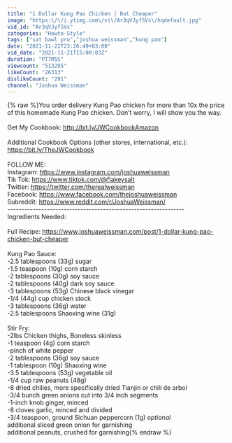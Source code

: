 ```yaml
---
title: "1 Dollar Kung Pao Chicken | But Cheaper"
image: "https:\/\/i.ytimg.com\/vi\/Ar3qVJyfSVs\/hqdefault.jpg"
vid_id: "Ar3qVJyfSVs"
categories: "Howto-Style"
tags: ["sat bawl pro","joshua weissman","kung pao"]
date: "2021-11-22T23:26:49+03:00"
vid_date: "2021-11-21T15:00:03Z"
duration: "PT7M5S"
viewcount: "513295"
likeCount: "26313"
dislikeCount: "291"
channel: "Joshua Weissman"
---
```

{% raw %}You order delivery Kung Pao chicken for more than 10x the price of this homemade Kung Pao chicken. Don’t worry, I will show you the way.<br /><br />Get My Cookbook: <a rel="nofollow" target="blank" href="http://bit.ly/JWCookbookAmazon">http://bit.ly/JWCookbookAmazon</a><br /><br />Additional Cookbook Options (other stores, international, etc.): <a rel="nofollow" target="blank" href="https://bit.ly/TheJWCookbook">https://bit.ly/TheJWCookbook</a><br /><br />FOLLOW ME:<br />Instagram: <a rel="nofollow" target="blank" href="https://www.instagram.com/joshuaweissman">https://www.instagram.com/joshuaweissman</a><br />Tik Tok: <a rel="nofollow" target="blank" href="https://www.tiktok.com/@flakeysalt">https://www.tiktok.com/@flakeysalt</a><br />Twitter: <a rel="nofollow" target="blank" href="https://twitter.com/therealweissman">https://twitter.com/therealweissman</a><br />Facebook: <a rel="nofollow" target="blank" href="https://www.facebook.com/thejoshuaweissman">https://www.facebook.com/thejoshuaweissman</a><br />Subreddit: <a rel="nofollow" target="blank" href="https://www.reddit.com/r/JoshuaWeissman/">https://www.reddit.com/r/JoshuaWeissman/</a><br />---------------------------------------------------------------<br />Ingredients Needed:<br /><br />Full Recipe: <a rel="nofollow" target="blank" href="https://www.joshuaweissman.com/post/1-dollar-kung-pao-chicken-but-cheaper">https://www.joshuaweissman.com/post/1-dollar-kung-pao-chicken-but-cheaper</a><br /><br />Kung Pao Sauce:<br />-2.5 tablespoons (33g) sugar <br />-1.5 teaspoon (10g) corn starch <br />-2 tablespoons (30g) soy sauce <br />-2 tablespoons (40g) dark soy sauce <br />-3 tablespoons (53g) Chinese black vinegar <br />-1/4 (44g) cup chicken  stock <br />-3 tablespoons (36g) water <br />-2.5 tablespoons Shaoxing wine (31g) <br /><br />Stir Fry: <br />-2lbs Chicken thighs, Boneless skinless<br />-1 teaspoon (4g) corn starch<br />-pinch of white pepper<br />-2 tablespoons (36g) soy sauce <br />-1 tablespoon (10g) Shaoxing wine <br />-3.5 tablespoons (53g) vegetable oil <br />-1/4 cup raw peanuts (48g)<br />-8 dried chilies, more specifically dried Tianjin or chili de arbol <br />-3/4 bunch green onions cut into 3/4 inch segments<br />-1-inch knob ginger, minced <br />-8 cloves garlic, minced and divided<br />-3/4 teaspoon, ground Sichuan peppercorn (1g) *optional*<br />additional sliced green onion for garnishing<br />additional peanuts, crushed for garnishing{% endraw %}

